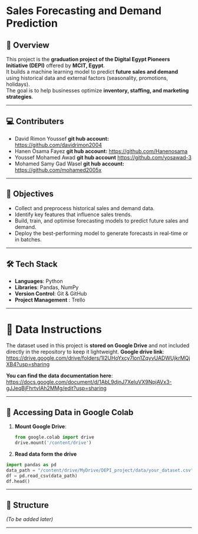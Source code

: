 # Sales Forecasting and Demand Prediction

## 📌 Overview
This project is the **graduation project of the Digital Egypt Pioneers Initiative (DEPI)** offered by **MCIT, Egypt**.  
It builds a machine learning model to predict **future sales and demand** using historical data and external factors (seasonality, promotions, holidays).  
The goal is to help businesses optimize **inventory, staffing, and marketing strategies**.


---

## 💻 Contributers
- David Rimon Youssef  **git hub account:** https://github.com/davidrimon2004
- Hanen Osama Fayez   **git hub account:** https://github.com/Hanenosama
- Youssef Mohamed Awad **git hub account** https://github.com/yosawad-3
- Mohamed Samy Gad Wasel **git hub account:** https://github.com/mohamed2005x
---

## 🎯 Objectives
- Collect and preprocess historical sales and demand data.
- Identify key features that influence sales trends.
- Build, train, and optimise forecasting models to predict future sales and demand.
- Deploy the best-performing model to generate forecasts in real-time or in batches.

---

## 🛠️ Tech Stack
- **Languages**: Python  
- **Libraries**: Pandas, NumPy   
- **Version Control**: Git & GitHub  
- **Project Management** : Trello

---

# 📂 Data Instructions

The dataset used in this project is **stored on Google Drive** and not included directly in the repository to keep it lightweight.
**Google drive link**: https://drive.google.com/drive/folders/1I2UHoYxcy7lon1ZqyvUADWUjkrMQjXB4?usp=sharing

 **You can find the data documentation here**: https://docs.google.com/document/d/1AbL9djnJ7XeluVX9NpjAVx3-gJJeqBjFhrtvIAh2MMg/edit?usp=sharing
 
 ---

## 🔗 Accessing Data in Google Colab

1. **Mount Google Drive**:
   ```python
   from google.colab import drive
   drive.mount('/content/drive')
2. **Read data form the drive**
```python
import pandas as pd
data_path = "/content/drive/MyDrive/DEPI_project/data/your_dataset.csv"
df = pd.read_csv(data_path)
df.head()

```
---

## 📂 Structure
*(To be added later)*

---
